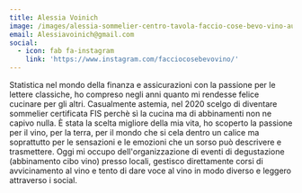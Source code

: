 ```yaml
---
title: Alessia Voinich
image: /images/alessia-sommelier-centro-tavola-faccio-cose-bevo-vino-autore.jpeg
email: Alessiavoinich@gmail.com
social:
  - icon: fab fa-instagram
    link: 'https://www.instagram.com/facciocosebevovino/'
---
```


Statistica nel mondo della finanza e assicurazioni con la passione per le lettere classiche, ho compreso negli anni quanto mi rendesse felice cucinare per gli altri. Casualmente astemia, nel 2020 scelgo di diventare sommelier certificata FIS perchè sì la cucina ma di abbinamenti non ne capivo nulla. È stata la scelta migliore della mia vita, ho scoperto la passione per il vino, per la terra, per il mondo che si cela dentro un calice ma soprattutto per le sensazioni e le emozioni che un sorso può descrivere e trasmettere. Oggi mi occupo dell'organizzazione di eventi di degustazione (abbinamento cibo vino) presso locali, gestisco direttamente corsi di avvicinamento al vino e tento di dare voce al vino in modo diverso e leggero attraverso i social.
